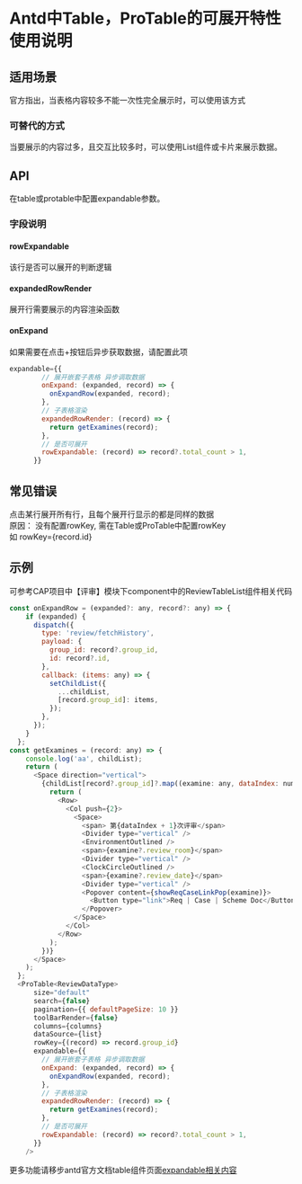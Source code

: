 # Antd中Table，ProTable的可展开特性使用说明

## 适用场景

官方指出，当表格内容较多不能一次性完全展示时，可以使用该方式

### 可替代的方式

当要展示的内容过多，且交互比较多时，可以使用List组件或卡片来展示数据。

## API

在table或protable中配置expandable参数。  

### 字段说明

#### rowExpandable

该行是否可以展开的判断逻辑

#### expandedRowRender

展开行需要展示的内容渲染函数

#### onExpand

如果需要在点击+按钮后异步获取数据，请配置此项

```js
expandable={{
        // 展开嵌套子表格 异步调取数据
        onExpand: (expanded, record) => {
          onExpandRow(expanded, record);
        },
        // 子表格渲染
        expandedRowRender: (record) => {
          return getExamines(record);
        },
        // 是否可展开
        rowExpandable: (record) => record?.total_count > 1,
      }}
```

## 常见错误

点击某行展开所有行，且每个展开行显示的都是同样的数据    
原因： 没有配置rowKey, 需在Table或ProTable中配置rowKey  
如 rowKey={record.id}

## 示例

可参考CAP项目中【评审】模块下component中的ReviewTableList组件相关代码

```js
const onExpandRow = (expanded?: any, record?: any) => {
    if (expanded) {
      dispatch({
        type: 'review/fetchHistory',
        payload: {
          group_id: record?.group_id,
          id: record?.id,
        },
        callback: (items: any) => {
          setChildList({
            ...childList,
            [record.group_id]: items,
          });
        },
      });
    }
  };
const getExamines = (record: any) => {
    console.log('aa', childList);
    return (
      <Space direction="vertical">
        {childList[record?.group_id]?.map((examine: any, dataIndex: number) => {
          return (
            <Row>
              <Col push={2}>
                <Space>
                  <span> 第{dataIndex + 1}次评审</span>
                  <Divider type="vertical" />
                  <EnvironmentOutlined />
                  <span>{examine?.review_room}</span>
                  <Divider type="vertical" />
                  <ClockCircleOutlined />
                  <span>{examine?.review_date}</span>
                  <Divider type="vertical" />
                  <Popover content={showReqCaseLinkPop(examine)}>
                    <Button type="link">Req | Case | Scheme Doc</Button>
                  </Popover>
                </Space>
              </Col>
            </Row>
          );
        })}
      </Space>
    );
  };
  <ProTable<ReviewDataType>
      size="default"
      search={false}
      pagination={{ defaultPageSize: 10 }}
      toolBarRender={false}
      columns={columns}
      dataSource={list}
      rowKey={(record) => record.group_id}
      expandable={{
        // 展开嵌套子表格 异步调取数据
        onExpand: (expanded, record) => {
          onExpandRow(expanded, record);
        },
        // 子表格渲染
        expandedRowRender: (record) => {
          return getExamines(record);
        },
        // 是否可展开
        rowExpandable: (record) => record?.total_count > 1,
      }}
    />
```

更多功能请移步antd官方文档table组件页面[expandable相关内容](https://ant.design/components/table-cn/#expandable)
